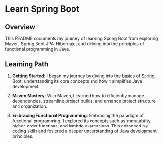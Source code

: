 # Learn Spring Boot

## Overview

This README documents my journey of learning Spring Boot from exploring Maven, Spring Boot JPA, Hibernate, and delving into the principles of functional programming in Java.

## Learning Path

1. **Getting Started**: I began my journey by diving into the basics of Spring Boot, understanding its core concepts and how it simplifies Java development.
   
2. **Maven Mastery**: With Maven, I learned how to efficiently manage dependencies, streamline project builds, and enhance project structure and organization.
   
3. **Embracing Functional Programming**: Embracing the paradigm of functional programming, I explored its concepts such as immutability, higher-order functions, and lambda expressions. This enhanced my coding skills and fostered a deeper understanding of Java development principles.



